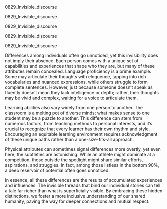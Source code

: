 
0829_Invisible_discourse


0829_Invisible_discourse


0829_Invisible_discourse


0829_Invisible_discourse


0829_Invisible_discourse

Differences among individuals often go unnoticed, yet this invisibility does not imply their absence. Each person comes with a unique set of capabilities and experiences that shape who they are, but many of these attributes remain concealed. Language proficiency is a prime example. Some may articulate their thoughts with eloquence, tapping into rich vocabularies and nuanced expressions, while others struggle to form complete sentences. However, just because someone doesn’t speak as fluently doesn’t mean they lack intelligence or depth; rather, their thoughts may be vivid and complex, waiting for a voice to articulate them.

Learning abilities also vary widely from one person to another. The classroom is a melting pot of diverse minds; what makes sense to one student may be a puzzle to another. This difference can stem from numerous factors, from teaching methods to personal interests, and it’s crucial to recognize that every learner has their own rhythm and style. Encouraging an equitable learning environment requires acknowledgment of these unique paths rather than a one-size-fits-all approach.

Physical attributes can sometimes signal differences more overtly, yet even here, the subtleties are astonishing. While an athlete might dominate at a competition, those outside the spotlight might share similar efforts, aspirations, and struggles. In fact, among those listless in the bottom 90%, a deep reservoir of potential often goes unnoticed.

In essence, all these differences are the results of accumulated experiences and influences. The invisible threads that bind our individual stories can tell a tale far richer than what is superficially visible. By embracing these hidden distinctions, we foster a more inclusive understanding of our shared humanity, paving the way for deeper connections and mutual respect.